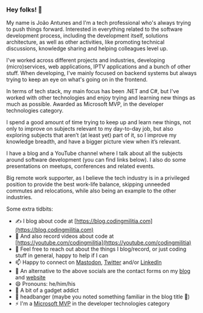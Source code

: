 ### Hey folks! 👋

My name is João Antunes and I'm a tech professional who's always trying to push things forward. Interested in everything related to the software development process, including the development itself, solutions architecture, as well as other activities, like promoting technical discussions, knowledge sharing and helping colleagues level up.

I've worked across different projects and industries, developing (micro)services, web applications, IPTV applications and a bunch of other stuff. When developing, I've mainly focused on backend systems but always trying to keep an eye on what's going on in the frontend.

In terms of tech stack, my main focus has been .NET and C#, but I've worked with other technologies and enjoy trying and learning new things as much as possible. Awarded as Microsoft MVP, in the developer technologies category.

I spend a good amount of time trying to keep up and learn new things, not only to improve on subjects relevant to my day-to-day job, but also exploring subjects that aren’t (at least yet) part of it, so I improve my knowledge breadth, and have a bigger picture view when it’s relevant.

I have a blog and a YouTube channel where I talk about all the subjects around software development (you can find links below). I also do some presentations on meetups, conferences and related events.

Big remote work supporter, as I believe the tech industry is in a privileged position to provide the best work-life balance, skipping unneeded commutes and relocations, while also being an example to the other industries.

Some extra tidbits:

- ✍ I blog about code at [https://blog.codingmilitia.com](https://blog.codingmilitia.com)
- 📼 And also record videos about code at [https://youtube.com/codingmilitia](https://youtube.com/codingmilitia)
- 💬 Feel free to reach out about the things I blog/record, or just coding stuff in general, happy to help if I can
- 📫 Happy to connect on [Mastodon](https://mastodon.social/@joaofbantunes), [Twitter](https://twitter.com/joaofbantunes) and/or [LinkedIn](https://www.linkedin.com/in/joaofbantunes/)
- 📧 An alternative to the above socials are the contact forms on my [blog](https://blog.codingmilitia.com/contact/) and [website](https://antunes.dev/)
- 😄 Pronouns: he/him/his
- 📱 A bit of a gadget addict
- 🤘 headbanger (maybe you noted something familiar in the blog title 🙂)
- ⚡ I'm a [Microsoft MVP](https://mvp.microsoft.com/en-us/PublicProfile/5003375) in the developer technologies category
